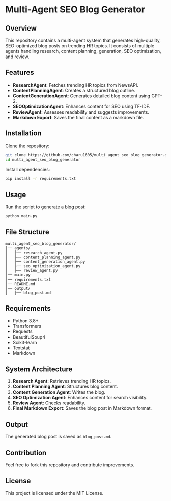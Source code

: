 # Multi-Agent SEO Blog Generator

## Overview
This repository contains a multi-agent system that generates high-quality, SEO-optimized blog posts on trending HR topics. It consists of multiple agents handling research, content planning, generation, SEO optimization, and review.

## Features
- **ResearchAgent**: Fetches trending HR topics from NewsAPI.
- **ContentPlanningAgent**: Creates a structured blog outline.
- **ContentGenerationAgent**: Generates detailed blog content using GPT-2.
- **SEOOptimizationAgent**: Enhances content for SEO using TF-IDF.
- **ReviewAgent**: Assesses readability and suggests improvements.
- **Markdown Export**: Saves the final content as a markdown file.

## Installation

Clone the repository:
```bash
git clone https://github.com/charu1605/multi_agent_seo_blog_generator.git
cd multi_agent_seo_blog_generator
```

Install dependencies:
```bash
pip install -r requirements.txt
```

## Usage
Run the script to generate a blog post:
```bash
python main.py
```

## File Structure
```
multi_agent_seo_blog_generator/
│── agents/
│   ├── research_agent.py
│   ├── content_planning_agent.py
│   ├── content_generation_agent.py
│   ├── seo_optimization_agent.py
│   ├── review_agent.py
│── main.py
│── requirements.txt
│── README.md
│── output/
│   ├── blog_post.md
```

## Requirements
- Python 3.8+
- Transformers
- Requests
- BeautifulSoup4
- Scikit-learn
- Textstat
- Markdown

## System Architecture
1. **Research Agent**: Retrieves trending HR topics.
2. **Content Planning Agent**: Structures blog content.
3. **Content Generation Agent**: Writes the blog.
4. **SEO Optimization Agent**: Enhances content for search visibility.
5. **Review Agent**: Checks readability.
6. **Final Markdown Export**: Saves the blog post in Markdown format.

## Output
The generated blog post is saved as `blog_post.md`.

## Contribution
Feel free to fork this repository and contribute improvements.

## License
This project is licensed under the MIT License.

